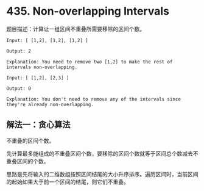 # 435. Non-overlapping Intervals

题目描述：计算让一组区间不重叠所需要移除的区间个数。

```
Input: [ [1,2], [1,2], [1,2] ]

Output: 2

Explanation: You need to remove two [1,2] to make the rest of intervals non-overlapping.
```

```
Input: [ [1,2], [2,3] ]

Output: 0

Explanation: You don't need to remove any of the intervals since they're already non-overlapping.
```
## 解法一：贪心算法

不重叠的区间个数。

先计算最多能组成的不重叠区间个数，要移除的区间个数就等于区间总个数减去不重叠区间的个数。

思路是先将输入的二维数组按照区间结尾的大小升序排序。遍历区间时，当前区间的起始如果大于前一个区间的结尾，则它们不重叠。
